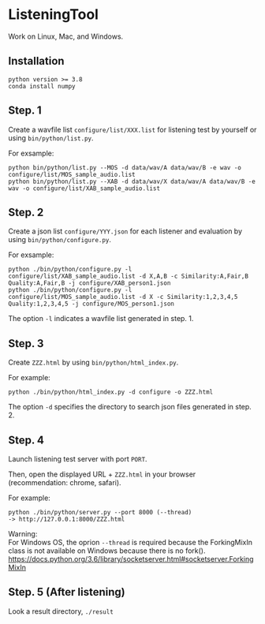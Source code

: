 # ListeningTool

Work on Linux, Mac, and Windows.

## Installation 

```
python version >= 3.8
conda install numpy
```

## Step. 1
Create a wavfile list `configure/list/XXX.list` for listening test by yourself or using `bin/python/list.py`.

For exsample: 
```
python bin/python/list.py --MOS -d data/wav/A data/wav/B -e wav -o configure/list/MOS_sample_audio.list
python bin/python/list.py --XAB -d data/wav/X data/wav/A data/wav/B -e wav -o configure/list/XAB_sample_audio.list
```

## Step. 2
Create a json list `configure/YYY.json` for each listener and evaluation by using `bin/python/configure.py`.

For exsample: 
```
python ./bin/python/configure.py -l configure/list/XAB_sample_audio.list -d X,A,B -c Similarity:A,Fair,B Quality:A,Fair,B -j configure/XAB_person1.json
python ./bin/python/configure.py -l configure/list/MOS_sample_audio.list -d X -c Similarity:1,2,3,4,5 Quality:1,2,3,4,5 -j configure/MOS_person1.json
```

The option `-l` indicates a wavfile list generated in step. 1.

## Step. 3
Create `ZZZ.html` by using `bin/python/html_index.py`.

For example:
```
python ./bin/python/html_index.py -d configure -o ZZZ.html
```

The option `-d` specifies the directory to search json files generated in step. 2.

## Step. 4
Launch listening test server with port `PORT`.

Then, open the displayed URL + `ZZZ.html` in your browser (recommendation: chrome, safari).

For example:
```
python ./bin/python/server.py --port 8000 (--thread)
-> http://127.0.0.1:8000/ZZZ.html
```

Warning:  
For Windows OS, the oprion `--thread` is required because the ForkingMixIn class is not available on Windows because there is no fork().
https://docs.python.org/3.6/library/socketserver.html#socketserver.ForkingMixIn

## Step. 5 (After listening)
Look a result directory, `./result`


